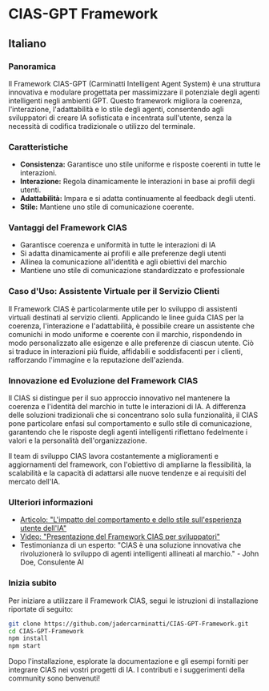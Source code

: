 # CIAS-GPT Framework

## Italiano
### Panoramica
Il Framework CIAS-GPT (Carminatti Intelligent Agent System) è una struttura innovativa e modulare progettata per massimizzare il potenziale degli agenti intelligenti negli ambienti GPT. Questo framework migliora la coerenza, l'interazione, l'adattabilità e lo stile degli agenti, consentendo agli sviluppatori di creare IA sofisticata e incentrata sull'utente, senza la necessità di codifica tradizionale o utilizzo del terminale.

### Caratteristiche
- **Consistenza:** Garantisce uno stile uniforme e risposte coerenti in tutte le interazioni.
- **Interazione:** Regola dinamicamente le interazioni in base ai profili degli utenti.
- **Adattabilità:** Impara e si adatta continuamente al feedback degli utenti.
- **Stile:** Mantiene uno stile di comunicazione coerente.

### Vantaggi del Framework CIAS
- Garantisce coerenza e uniformità in tutte le interazioni di IA
- Si adatta dinamicamente ai profili e alle preferenze degli utenti
- Allinea la comunicazione all'identità e agli obiettivi del marchio
- Mantiene uno stile di comunicazione standardizzato e professionale

### Caso d'Uso: Assistente Virtuale per il Servizio Clienti
Il Framework CIAS è particolarmente utile per lo sviluppo di assistenti virtuali destinati al servizio clienti. Applicando le linee guida CIAS per la coerenza, l'interazione e l'adattabilità, è possibile creare un assistente che comunichi in modo uniforme e coerente con il marchio, rispondendo in modo personalizzato alle esigenze e alle preferenze di ciascun utente. Ciò si traduce in interazioni più fluide, affidabili e soddisfacenti per i clienti, rafforzando l'immagine e la reputazione dell'azienda.

### Innovazione ed Evoluzione del Framework CIAS
Il CIAS si distingue per il suo approccio innovativo nel mantenere la coerenza e l'identità del marchio in tutte le interazioni di IA. A differenza delle soluzioni tradizionali che si concentrano solo sulla funzionalità, il CIAS pone particolare enfasi sul comportamento e sullo stile di comunicazione, garantendo che le risposte degli agenti intelligenti riflettano fedelmente i valori e la personalità dell'organizzazione.

Il team di sviluppo CIAS lavora costantemente a miglioramenti e aggiornamenti del framework, con l'obiettivo di ampliarne la flessibilità, la scalabilità e la capacità di adattarsi alle nuove tendenze e ai requisiti del mercato dell'IA.

### Ulteriori informazioni
- [Articolo: "L'impatto del comportamento e dello stile sull'esperienza utente dell'IA"](https://www.example.com/cia-gpt-article)
- [Video: "Presentazione del Framework CIAS per sviluppatori"](https://www.example.com/cia-gpt-video)
- Testimonianza di un esperto: "CIAS è una soluzione innovativa che rivoluzionerà lo sviluppo di agenti intelligenti allineati al marchio." - John Doe, Consulente AI

### Inizia subito
Per iniziare a utilizzare il Framework CIAS, segui le istruzioni di installazione riportate di seguito:

```bash
git clone https://github.com/jadercarminatti/CIAS-GPT-Framework.git
cd CIAS-GPT-Framework
npm install
npm start
```

Dopo l'installazione, esplorate la documentazione e gli esempi forniti per integrare CIAS nei vostri progetti di IA. I contributi e i suggerimenti della community sono benvenuti!
